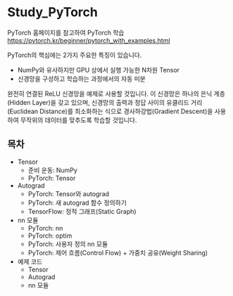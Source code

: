 # Study_PyTorch

PyTorch 홈페이지를 참고하여 PyTorch 학습
https://pytorch.kr/beginner/pytorch_with_examples.html

PyTorch의 핵심에는 2가지 주요한 특징이 있습니다.
  - NumPy와 유사하지만 GPU 상에서 실행 가능한 N차원 Tensor
  - 신경망을 구성하고 학습하는 과정에서의 자동 미분

완전히 연결된 ReLU 신경망을 예제로 사용할 것입니다. 이 신경망은 하나의 은닉 계층(Hidden Layer)을 갖고 있으며, 신경망의 출력과 정답 사이의 유클리드 거리(Euclidean Distance)를 최소화하는 식으로 경사하강법(Gradient Descent)을 사용하여 무작위의 데이터를 맞추도록 학습할 것입니다.

## 목차
- Tensor
  - 준비 운동: NumPy
  - PyTorch: Tensor
- Autograd
  - PyTorch: Tensor와 autograd
  - PyTorch: 새 autograd 함수 정의하기
  - TensorFlow: 정적 그래프(Static Graph)
- nn 모듈
  - PyTorch: nn
  - PyTorch: optim
  - PyTorch: 사용자 정의 nn 모듈
  - PyTorch: 제어 흐름(Control Flow) + 가중치 공유(Weight Sharing)
- 예제 코드
  - Tensor
  - Autograd
  - nn 모듈
